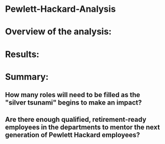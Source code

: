 # Pewlett-Hackard-Analysis
# Overview of the analysis:

# Results: 

# Summary:
## How many roles will need to be filled as the "silver tsunami" begins to make an impact?
## Are there enough qualified, retirement-ready employees in the departments to mentor the next generation of Pewlett Hackard employees?
